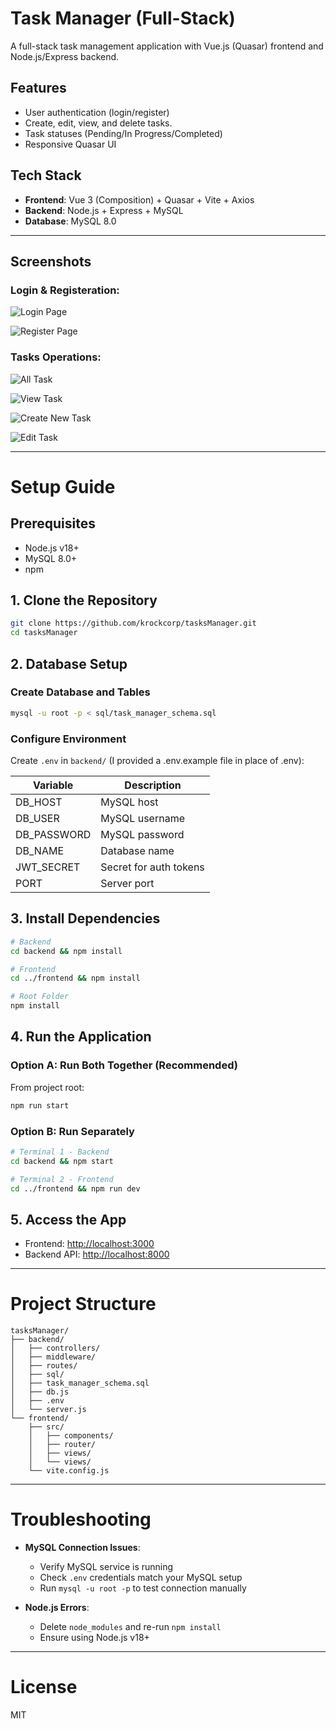 # Task Manager (Full-Stack)

A full-stack task management application with Vue.js (Quasar) frontend and Node.js/Express backend.

## Features

- User authentication (login/register)
- Create, edit, view, and delete tasks.
- Task statuses (Pending/In Progress/Completed)
- Responsive Quasar UI

## Tech Stack

- **Frontend**: Vue 3 (Composition) + Quasar + Vite + Axios
- **Backend**: Node.js + Express + MySQL
- **Database**: MySQL 8.0

---
## Screenshots

### Login & Registeration:
![Login Page](https://github.com/KROCKcorp/tasksManager/blob/main/screenshots/Login.png)

![Register Page](https://github.com/KROCKcorp/tasksManager/blob/main/screenshots/Register.png)

### Tasks Operations:
![All Task](https://github.com/KROCKcorp/tasksManager/blob/main/screenshots/Tasks.png)

![View Task](https://github.com/KROCKcorp/tasksManager/blob/main/screenshots/ViewTask.png)

![Create New Task](https://github.com/KROCKcorp/tasksManager/blob/main/screenshots/CreateNewTask.png)

![Edit Task](https://github.com/KROCKcorp/tasksManager/blob/main/screenshots/EditTask.png)

---

# Setup Guide

## Prerequisites

- Node.js v18+
- MySQL 8.0+
- npm

## 1. Clone the Repository

```bash
git clone https://github.com/krockcorp/tasksManager.git
cd tasksManager
```

## 2. Database Setup

### Create Database and Tables

```bash
mysql -u root -p < sql/task_manager_schema.sql
```

### Configure Environment

Create `.env` in `backend/` (I provided a .env.example file in place of .env):

| Variable    | Description            |
| ----------- | ---------------------- |
| DB_HOST     | MySQL host             |
| DB_USER     | MySQL username         |
| DB_PASSWORD | MySQL password         |
| DB_NAME     | Database name          |
| JWT_SECRET  | Secret for auth tokens |
| PORT        | Server port            |

## 3. Install Dependencies

```bash
# Backend
cd backend && npm install

# Frontend
cd ../frontend && npm install

# Root Folder
npm install
```

## 4. Run the Application

### Option A: Run Both Together (Recommended)

From project root:

```bash
npm run start
```

### Option B: Run Separately

```bash
# Terminal 1 - Backend
cd backend && npm start

# Terminal 2 - Frontend
cd ../frontend && npm run dev
```

## 5. Access the App

- Frontend: [http://localhost:3000](http://localhost:3000)
- Backend API: [http://localhost:8000](http://localhost:8000)

---

# Project Structure

```
tasksManager/
├── backend/
│   ├── controllers/
│   ├── middleware/
│   ├── routes/
│   ├── sql/
│   ├── task_manager_schema.sql
│   ├── db.js
│   ├── .env
│   └── server.js
└── frontend/
    ├── src/
    │   ├── components/
    │   ├── router/
    │   ├── views/
    │   └── views/
    └── vite.config.js
```

---

# Troubleshooting

- **MySQL Connection Issues**:

  - Verify MySQL service is running
  - Check `.env` credentials match your MySQL setup
  - Run `mysql -u root -p` to test connection manually

- **Node.js Errors**:

  - Delete `node_modules` and re-run `npm install`
  - Ensure using Node.js v18+

---

# License

MIT
